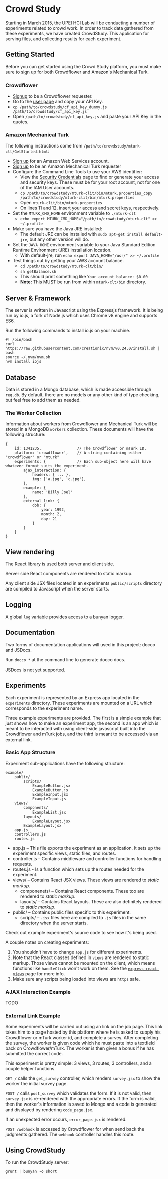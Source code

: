 # Crowd Study
Starting in March 2015, the UPEI HCI Lab will be conducting a number of 
experiments related to crowd work. In order to track data gathered from 
these experiments, we have created CrowdStudy. This application for serving
files, and collecting results for each experiment.

## Getting Started
Before you can get started using the Crowd Study platform, you must make sure to sign up for
both Crowdflower and Amazon's Mechanical Turk.

### Crowdflower
* [Signup](http://make.crowdflower.com) to be a Crowdflower requester.
* Go to the [user page](https://make.crowdflower.com/account/user) and copy your API Key.
* `cp /path/to/crowdstudy/cf_api_key_dummy.js /path/to/crowdstudy/cf_api_key.js`
* Open `/path/to/crowdstudy/cf_api_key.js` and paste your API Key in the quotes.


### Amazon Mechanical Turk
The following instructions come from `/path/to/crowdstudy/mturk-clt/GetStarted.html`:

* [Sign up](https://aws-portal.amazon.com/gp/aws/developer/registration/index.html) for an Amazon Web Services account.
* [Sign up](https://requester.mturk.com) to be an Amazon Mechanical Turk requester
* Configure the Command Line Tools to use your AWS identifier:
    * View the [Security Credentials](https://console.aws.amazon.com/iam/home?#security_credential) page to find or
    generate your access and security keys. These must be for your root account, not for one of the IAM User accounts.
    * `cp /path/to/crowdstudy/mturk-clit/bin/mturk.properties_copy /path/to/crowdstudy/mturk-clit/bin/mturk.properties`
    * Open `mturk-clit/bin/mturk.properties`
    * On lines 11 and 12, insert your access and secret keys, respectively.
* Set the `MTURK_CMD_HOME` environment variable to `./mturk-clt`
    * `echo export MTURK_CMD_HOME="/path/to/crowdstudy/mturk-clt" >> ~/.profile`
* Make sure you have the Java JRE installed:
    * The default JRE can be installed with `sudo apt-get install default-jre`, but any other version will do.
* Set the `JAVA_HOME` environment variable to your Java Standard Edition Runtime Environment (JRE) installation location.
    * With default-jre, run `echo export JAVA_HOME="/usr/" >> ~/.profile`
* Test things out by getting your AWS account balance.
    * `cd /path/to/crowdstudy/mturk-clt/bin/`
    * `sh getBalance.sh`
    * This should print something like `Your account balance: $0.00`
    * **Note:** This MUST be run from within `mturk-clt/bin` directory.

## Server & Framework

The server is written in Javascript using the Expressjs framework. It is
being run by io.js, a fork of Node.js which uses Chrome v8 engine and
supports ES6. 

Run the following commands to install io.js on your machine.

    #! /bin/bash
    curl https://raw.githubusercontent.com/creationix/nvm/v0.24.0/install.sh | bash
    source ~/.nvm/nvm.sh 
    nvm install iojs

## Database
Data is stored in a Mongo database, which is made accessible through `req.db`. By default, there are no models 
or any other kind of type checking, but feel free to add them as needed.

### The Worker Collection
Information about workers from Crowdflower and Mechanical Turk will be stored in a 
MongoDB `workers` collection. These documents will have the following structure:

    {
        id: 1341235,                // The Crowdflower or mTurk ID.
        platform: 'crowdflower',    // A string containing either "crowdflower" or "mturk"
        experiments: {              // Each sub-object here will have whatever format suits the experiment.
            ajax_interaction: {
                headers: { ... },
                img: ['a.jpg', 'c.jpg'],
            },
            example: {
                name: 'Billy Joel'
            },
            external_link: {
                dob: {
                    year: 1992,
                    month: 2,
                    day: 21
                }
            }
        }
    }

## View rendering
The React library is used both server and client side.

Server side React components are rendered to static markup. 

Any client side JSX files located in an experiments `public/scripts` directory are compiled to 
Javascript when the server starts.

## Logging
A global `log` variable provides access to a bunyan logger. 

## Documentation
Two forms of documentation applications will used in this project: docco and JSDocs.

Run `docco *` at the command line to generate docco docs.

JSDocs is not yet supported.

## Experiments
Each experiment is represented by an Express app located in the 
`experiments` directory. These experiments are mounted on a URL
which corresponds to the experiment name. 

Three example experiments are provided. The first is a simple example that just shows how to make 
an experiment app, the second is an app which is meant to be interacted with using client-side javascript
built into the Crowdflower and mTurk jobs, and the third is meant to be accessed via an external link.

### Basic App Structure
Experiment sub-applications have the following structure:

    example/
        public/
            scripts/
                ExampleButton.jsx
                ExampleButton.js
                ExampleInput.jsx
                ExampleInput.js
        views/
            components/
                ExampleList.jsx
            layouts/
                ExampleLayout.jsx
            ExampleLayout.jsx
        app.js
        controllers.js
        routes.js
        

* app.js – This file exports the experiment as an application. It sets up the experiment specific views, static files, and routes.
* controller.js – Contains middleware and controller functions for handling requests.
* routes.js - Is a function which sets up the routes needed for the experiment.
* views/ – Contains React JSX views. These views are rendered to _static markup_.
    * componenets/ – Contains React components. These too are rendered to _static markup_.
    * layouts/ – Contains React layouts. These are also definitely rendered to _static markup_.
* public/ – Contains public files specific to this experiment.
    * scripts/ – `.jsx` files here are compiled to `.js` files in the same directory when the server starts. 

Check out example experiment's source code to see how it's being used. 

A couple notes on creating experiments:

1. You shouldn't have to change `app.js` for different experiments.
1. Note that the React classes defined in `views` are rendered to static markup. Those views cannot be mounted on 
the client, which means functions like `handleClick` won't work on them. See the [`express-react-views`](https://github.com/reactjs/express-react-views) page for more info.
1. Make sure any scripts being loaded into views are `https` safe.

### AJAX Interaction Example
TODO
### External Link Example
Some experiments will be carried out using an link on the job page. This link takes him to a page hosted by this platform
where he is asked to supply his Crowdflower or mTurk worker id, and complete a survey. After completing the survey, the 
worker is given code which he must paste into a textfield back on Crowdflower/mTurk. The worker is then given a bonus
if he has submitted the correct code.

This experiment is pretty simple: 3 views, 3 routes, 3 controllers, and a couple helper functions.

`GET /` calls the `get_survey` controller, which renders `survey.jsx` to show the worker the initial survey page.

`POST /` calls `post_survey` which validates the form. If it is not valid, then `survey.jsx` is re-rendered with the appropriate errors. If the form
is valid, then the worker's information is saved to Mongo and a code is generated and displayed by rendering `code_page.jsx`.

If an unexpected error occurs, `error_page.jsx` is rendered.

`POST /webhook` is accessed by Crowdflower for when send back the judgments gathered. The `webhook` controller handles this route.

## Using CrowdStudy
To run the CrowdStudy server:

    grunt | bunyan -o short


